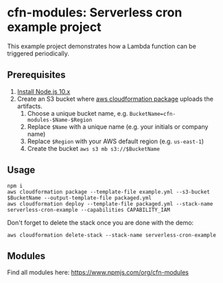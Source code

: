 # cfn-modules: Serverless cron example project

This example project demonstrates how a Lambda function can be triggered periodically.

## Prerequisites

1. [Install Node.js 10.x](https://nodejs.org/)
2. Create an S3 bucket where [aws cloudformation package](https://docs.aws.amazon.com/cli/latest/reference/cloudformation/package.html) uploads the artifacts.
    1. Choose a unique bucket name, e.g. `BucketName=cfn-modules-$Name-$Region`
    2. Replace `$Name` with a unique name (e.g. your initials or company name)
    3. Replace `$Region` with your AWS default region (e.g. `us-east-1`)
    4. Create the bucket `aws s3 mb s3://$BucketName`

## Usage

```
npm i
aws cloudformation package --template-file example.yml --s3-bucket $BucketName --output-template-file packaged.yml
aws cloudformation deploy --template-file packaged.yml --stack-name serverless-cron-example --capabilities CAPABILITY_IAM
```

Don't forget to delete the stack once you are done with the demo:

```
aws cloudformation delete-stack --stack-name serverless-cron-example
```

## Modules

Find all modules here: https://www.npmjs.com/org/cfn-modules
